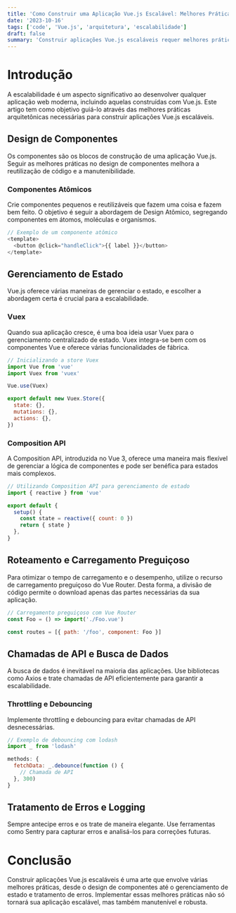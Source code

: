 ```yaml
---
title: 'Como Construir uma Aplicação Vue.js Escalável: Melhores Práticas de Arquitetura'
date: '2023-10-16'
tags: ['code', 'Vue.js', 'arquitetura', 'escalabilidade']
draft: false
summary: 'Construir aplicações Vue.js escaláveis requer melhores práticas arquitetônicas. Este artigo destaca as estratégias chave.'
---
```


# Introdução

A escalabilidade é um aspecto significativo ao desenvolver qualquer aplicação web moderna, incluindo aquelas construídas com Vue.js. Este artigo tem como objetivo guiá-lo através das melhores práticas arquitetônicas necessárias para construir aplicações Vue.js escaláveis.

## Design de Componentes

Os componentes são os blocos de construção de uma aplicação Vue.js. Seguir as melhores práticas no design de componentes melhora a reutilização de código e a manutenibilidade.

### Componentes Atômicos

Crie componentes pequenos e reutilizáveis que fazem uma coisa e fazem bem feito. O objetivo é seguir a abordagem de Design Atômico, segregando componentes em átomos, moléculas e organismos.

```javascript
// Exemplo de um componente atômico
<template>
  <button @click="handleClick">{{ label }}</button>
</template>
```

## Gerenciamento de Estado

Vue.js oferece várias maneiras de gerenciar o estado, e escolher a abordagem certa é crucial para a escalabilidade.

### Vuex

Quando sua aplicação cresce, é uma boa ideia usar Vuex para o gerenciamento centralizado de estado. Vuex integra-se bem com os componentes Vue e oferece várias funcionalidades de fábrica.

```javascript
// Inicializando a store Vuex
import Vue from 'vue'
import Vuex from 'vuex'

Vue.use(Vuex)

export default new Vuex.Store({
  state: {},
  mutations: {},
  actions: {},
})
```

### Composition API

A Composition API, introduzida no Vue 3, oferece uma maneira mais flexível de gerenciar a lógica de componentes e pode ser benéfica para estados mais complexos.

```javascript
// Utilizando Composition API para gerenciamento de estado
import { reactive } from 'vue'

export default {
  setup() {
    const state = reactive({ count: 0 })
    return { state }
  },
}
```

## Roteamento e Carregamento Preguiçoso

Para otimizar o tempo de carregamento e o desempenho, utilize o recurso de carregamento preguiçoso do Vue Router. Desta forma, a divisão de código permite o download apenas das partes necessárias da sua aplicação.

```javascript
// Carregamento preguiçoso com Vue Router
const Foo = () => import('./Foo.vue')

const routes = [{ path: '/foo', component: Foo }]
```

## Chamadas de API e Busca de Dados

A busca de dados é inevitável na maioria das aplicações. Use bibliotecas como Axios e trate chamadas de API eficientemente para garantir a escalabilidade.

### Throttling e Debouncing

Implemente throttling e debouncing para evitar chamadas de API desnecessárias.

```javascript
// Exemplo de debouncing com lodash
import _ from 'lodash'

methods: {
  fetchData: _.debounce(function () {
    // Chamada de API
  }, 300)
}
```

## Tratamento de Erros e Logging

Sempre antecipe erros e os trate de maneira elegante. Use ferramentas como Sentry para capturar erros e analisá-los para correções futuras.

# Conclusão

Construir aplicações Vue.js escaláveis é uma arte que envolve várias melhores práticas, desde o design de componentes até o gerenciamento de estado e tratamento de erros. Implementar essas melhores práticas não só tornará sua aplicação escalável, mas também manutenível e robusta.
